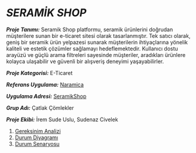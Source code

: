 # ***SERAMİK SHOP***
***Proje Tanımı:*** Seramik Shop platformu, seramik ürünlerini doğrudan müşterilere sunan bir e-ticaret sitesi olarak tasarlanmıştır. Tek satıcı olarak, geniş bir seramik ürün yelpazesi sunarak müşterilerin ihtiyaçlarına yönelik kaliteli ve estetik çözümler sağlamayı hedeflemektedir. Kullanıcı dostu arayüzü ve güçlü arama filtreleri sayesinde müşteriler, aradıkları ürünlere kolayca ulaşabilir ve güvenli bir alışveriş deneyimi yaşayabilirler.

 ***Proje Kategorisi:*** E-Ticaret

 ***Referans Uygulama:*** [Naramica](https://naramica.com/kupalar?o=8&page=1)

***Uygulama Adresi:*** [SeramikShop](https://seramik-shop-main.vercel.app)
 
 ***Grup Adı:*** Çatlak Çömlekler

 ***Proje Ekibi:*** İrem Sude Uslu, Sudenaz Civelek
 
1. [Gereksinim Analizi](./gereksinim-analizi.md)
2. [Durum Diyagramı](./durum-diyagrami.md)
3. [Durum Senaryosu](./durum-senaryosu.md)
